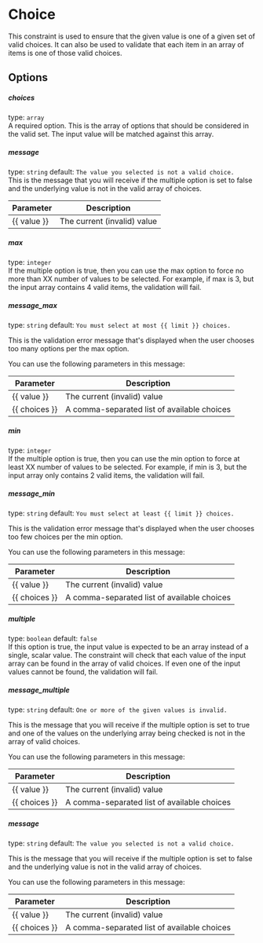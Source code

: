 # Choice
This constraint is used to ensure that the given value is one of a given set of valid choices. 
It can also be used to validate that each item in an array of items is one of those valid choices.

## Options

##### choices
type: `array`  
A required option. This is the array of options that should be considered in the valid set.
The input value will be matched against this array.

##### message
type: `string` default: `The value you selected is not a valid choice.`  
This is the message that you will receive if the multiple option is set to false and the 
underlying value is not in the valid array of choices.

| Parameter | Description |
|---|---|
| {{ value }} | The current (invalid) value

##### max
type: ```integer```  
If the multiple option is true, then you can use the max option to force no more than XX number of values to be selected. 
For example, if max is 3, but the input array contains 4 valid items, the validation will fail.

##### message_max
type: `string` default: `You must select at most {{ limit }} choices.`

This is the validation error message that's displayed when the user chooses too many options per the max option.

You can use the following parameters in this message:

| Parameter | Description |
|---|---|
| {{ value }} | The current (invalid) value |
| {{ choices }} | A comma-separated list of available choices |

##### min
type: `integer`  
If the multiple option is true, then you can use the min option to force at least XX number of values to be selected. 
For example, if min is 3, but the input array only contains 2 valid items, the validation will fail.

##### message_min
type: `string` default: `You must select at least {{ limit }} choices.`

This is the validation error message that's displayed when the user chooses too few choices per the min option.

You can use the following parameters in this message:

| Parameter | Description |
|---|---|
| {{ value }} | The current (invalid) value |
| {{ choices }} | A comma-separated list of available choices |

##### multiple
type: `boolean` default: `false`  
If this option is true, the input value is expected to be an array instead of a single, scalar value. 
The constraint will check that each value of the input array can be found in the array of valid choices. 
If even one of the input values cannot be found, the validation will fail.

##### message_multiple
type: `string` default: `One or more of the given values is invalid.`

This is the message that you will receive if the multiple option is set to true and one of the values on the 
underlying array being checked is not in the array of valid choices.

You can use the following parameters in this message:

| Parameter | Description |
|---|---|
| {{ value }} | The current (invalid) value |
| {{ choices }} | A comma-separated list of available choices |

##### message
type: `string` default: `The value you selected is not a valid choice.`

This is the message that you will receive if the multiple option is set to false and the 
underlying value is not in the valid array of choices.

You can use the following parameters in this message:

| Parameter | Description |
|---|---|
| {{ value }} | The current (invalid) value |
| {{ choices }} | A comma-separated list of available choices |
